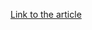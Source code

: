 [Link to the article](https://www.lookout.com/threat-intelligence/article/cryptochameleon-fcc-phishing-kit)
